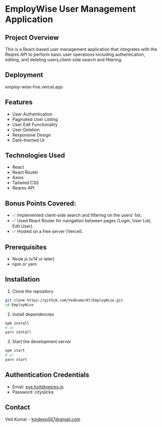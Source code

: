 # EmployWise User Management Application

## Project Overview
This is a React-based user management application that integrates with the Reqres API to perform basic user operations including authentication, editing, and deleting users,client-side search and filtering.

## Deployment
employ-wise-five.vercel.app

## Features
- User Authentication
- Paginated User Listing
- User Edit Functionality
- User Deletion
- Responsive Design
- Dark-themed UI

## Technologies Used
- React
- React Router
- Axios
- Tailwind CSS
- Reqres API

## Bonus Points Covered:
- ✅ Implemented client-side search and filtering on the users' list.
- ✅ Used React Router for navigation between pages (Login, User List, Edit User).
- ✅ Hosted on a free server (Vercel).

## Prerequisites
- Node.js (v14 or later)
- npm or yarn

## Installation

1. Clone the repository
```bash
git clone https://github.com/Vedkumar07/EmployWise.git
cd EmployWise
```

2. Install dependencies
```bash
npm install
# or
yarn install
```

3. Start the development server
```bash
npm start
# or
yarn start
```

## Authentication Credentials
- Email: eve.holt@reqres.in
- Password: cityslicka

## Contact
Ved Kumar - kmdeep567@gmail.com
